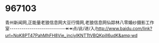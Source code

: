 # 967103
青州新闻网,正能量老狼信息网大豆行情网,老狼信息网仙踪林八零婚纱摄影工作室----------------------------⏪⏪点/此/进/入/http://www.baidu.com/link?url=NoK8PT47PahMhFH8Vie_jnciyIKNTTtVBQKpill6udK&amp;wd
